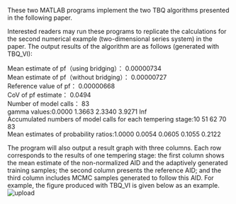 These two MATLAB programs implement the two TBQ algorithms presented in the following paper.

Interested readers may run these programs to replicate the calculations for the second numerical example (two-dimensional series system) in the paper. The output results of the algorithm are as follows (generated with TBQ_VI):

Mean estimate of pf（using bridging）： 0.00000734                                   
Mean estimate of pf（without bridging）： 0.00000727                                                                                           
Reference value of pf： 0.00000668                                           
CoV of pf estimate： 0.0494                                             
Number of model calls： 83                                                                           
gamma values:0.0000  1.3663  2.3340  3.9271  Inf                                                          
Accumulated numbers of model calls for each tempering stage:10  51  62  70  83      
Mean estimates of probability ratios:1.0000  0.0054  0.0605  0.1055  0.2122           

 The program will also output a result graph with three columns. Each row corresponds to the results of one tempering stage: the first column shows the mean estimate of the non-normalized AID and the adaptively generated training samples; the second column presents the reference AID; and the third column includes MCMC samples generated to follow this AID. For example, the figure produced with TBQ_VI is given below as an example.
![upload](https://github.com/user-attachments/assets/4b33ac12-c077-47ad-af9e-eefc066df43f)
